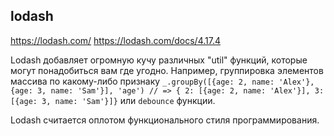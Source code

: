 ## lodash

https://lodash.com/
https://lodash.com/docs/4.17.4

Lodash добавляет огромную кучу различных "util" функций, которые могут понадобиться вам где угодно. Например, группировка элементов массива по какому-либо признаку `_.groupBy([{age: 2, name: 'Alex'}, {age: 3, name: 'Sam'}], 'age') // => { 2: [{age: 2, name: 'Alex'}], 3: [{age: 3, name: 'Sam'}]}` или `debounce` функции.

Lodash считается оплотом функционального стиля программирования.
